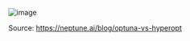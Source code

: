 
![image](https://github.com/lisatwyw/CS4SocialGood/assets/38703113/44974283-17fa-46e1-af05-4ef70da451cd)

Source: https://neptune.ai/blog/optuna-vs-hyperopt
